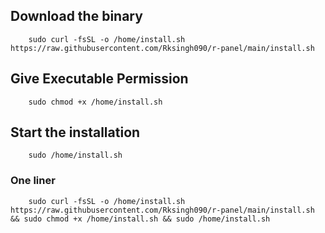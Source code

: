 ## Download the binary 
```
    sudo curl -fsSL -o /home/install.sh https://raw.githubusercontent.com/Rksingh090/r-panel/main/install.sh
```

## Give Executable Permission 
```
    sudo chmod +x /home/install.sh
```
## Start the installation
```
    sudo /home/install.sh
```

### One liner
```
    sudo curl -fsSL -o /home/install.sh https://raw.githubusercontent.com/Rksingh090/r-panel/main/install.sh && sudo chmod +x /home/install.sh && sudo /home/install.sh
```
